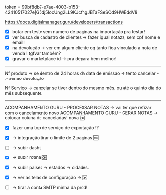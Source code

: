 token = 99bf8db7-e7ae-4003-b153-42410517027e|G5dj5IocUng2LL9KJcfhgJBTaFSeSCd9HWEddVIi


https://docs.digitalmanager.guru/developers/transactions

- [x] botar em teste sem numero de paginas na importação pra testar!
- [x] ver busca de cadastro de clientes → fazer igual notazz, sem cpf nome e email!
- [x] na devolução → ver em algum cliente oq tanto fica vinculado a nota de venda ! tgfvar também?
- [x] gravar o marketplace id → pra depara bem melhor!

---

Nf produto -> se dentro de 24 horas da data de emissao -> tento cancelar
			-> senao devolução

Nf Serviço -> cancelar se tiver dentro do mesmo mês.  ou até o quinto dia do mês subsequente.


---

ACOMPANHAMENTO GURU - PROCESSAR NOTAS → vai ter que refizar com o cancelamento novo
ACOMPANHAMENTO GURU - GERAR NOTAS → colocar coluna de canceladas! nova 🆗


- [x] fazer uma top de serviço de exportação !?

- [x] → integração tirar o limite de 2 paginas 🆗
- [ ] → subir dashs
- [x] → subir rotina 🆗
- [x] → subir paises → estados → cidades.
- [x] → ver as telas de configuração →  🆗
- [ ] → tirar a conta SMTP minha da prod!